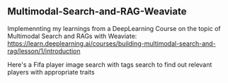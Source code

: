 ## Multimodal-Search-and-RAG-Weaviate

Implemennting my learnings from a DeepLearning Course on the topic of Multimodal Search and RAGs with Weaviate:
https://learn.deeplearning.ai/courses/building-multimodal-search-and-rag/lesson/1/introduction

Here's a Fifa player image search with tags search to find out relevant players with appropriate traits
